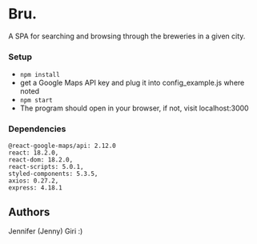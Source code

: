 # Bru.

A SPA for searching and browsing through the breweries in a given city.

### Setup
- `npm install`
- get a Google Maps API key and plug it into config_example.js where noted
- `npm start`
- The program should open in your browser, if not, visit localhost:3000

### Dependencies

    @react-google-maps/api: 2.12.0
    react: 18.2.0,
    react-dom: 18.2.0,
    react-scripts: 5.0.1,
    styled-components: 5.3.5,
    axios: 0.27.2,
    express: 4.18.1

## Authors

Jennifer (Jenny) Giri :) 
